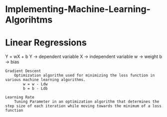 # Implementing-Machine-Learning-Algorihtms

# Linear Regressions 
  
   Y = wX + b
        Y -> dependent variable 
        X -> independent variable
        w -> weight
        b -> bias

    Gradient Descent
        Optimization algorithm used for minimizing the loss function in various machine learning algorithms.
            w = w - Ldw
            b = b - Ldb
    
    Learning Rate
        Tuning Parameter in an optimization algorithm that determines the step size of each iteration while moving towards the minimum of a loss function
   
